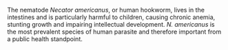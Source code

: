 [//]: # (Created by ./bin/manage_files.pl from ./species/Necator_americanus/Necator_americanus.about.html on Thu Jun 11 13:44:55 2020)
The nematode _Necator americanus_, or human hookworm, lives in the intestines and is particularly harmful to children, causing chronic anemia, stunting growth and impairing intellectual development. _N. americanus_ is the most prevalent species of human parasite and therefore important from a public health standpoint.
